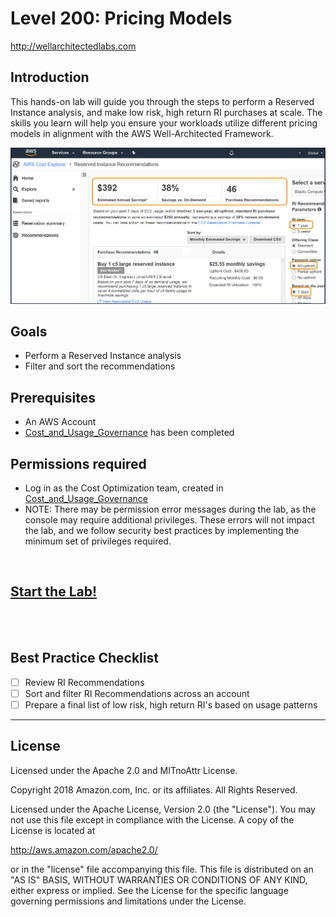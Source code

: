 # Level 200: Pricing Models
http://wellarchitectedlabs.com 

## Introduction
This hands-on lab will guide you through the steps to perform a Reserved Instance analysis, and make low risk, high return RI purchases at scale. The skills you learn will help you ensure your workloads utilize different pricing models in alignment with the AWS Well-Architected Framework.

![Images/AWSCostReadme.png](Images/AWSCostReadme.png)

## Goals
- Perform a Reserved Instance analysis
- Filter and sort the recommendations


## Prerequisites
- An AWS Account
- [Cost_and_Usage_Governance](../200_2_Cost_and_Usage_Governance/README.md) has been completed


## Permissions required
- Log in as the Cost Optimization team, created in [Cost_and_Usage_Governance](../200_2_Cost_and_Usage_Governance/README.md)
- NOTE: There may be permission error messages during the lab, as the console may require additional privileges. These errors will not impact the lab, and we follow security best practices by implementing the minimum set of privileges required.

<BR>

## [Start the Lab!](Lab_Guide.md)

<BR>
<BR>
 
## Best Practice Checklist 
- [ ] Review RI Recommendations
- [ ] Sort and filter RI Recommendations across an account
- [ ] Prepare a final list of low risk, high return RI's based on usage patterns 

***

## License
Licensed under the Apache 2.0 and MITnoAttr License.

Copyright 2018 Amazon.com, Inc. or its affiliates. All Rights Reserved.

Licensed under the Apache License, Version 2.0 (the "License"). You may not use this file except in compliance with the License. A copy of the License is located at

http://aws.amazon.com/apache2.0/

or in the "license" file accompanying this file. This file is distributed on an "AS IS" BASIS, WITHOUT WARRANTIES OR CONDITIONS OF ANY KIND, either express or implied. See the License for the specific language governing permissions and limitations under the License.
